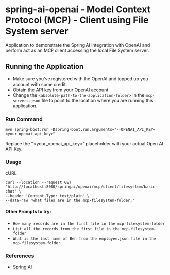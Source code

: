 # spring-ai-openai - Model Context Protocol (MCP) - Client using File System server

Application to demonstrate the Spring AI integration with OpenAI and perform act as an MCP client accessing the local File System server.

## Running the Application 
- Make sure you've registered with the OpenAI and topped up you account with some credit.
- Obtain the API key from your OpenAI account
- Change the `<absolute-path-to-the-application-folder>` in the `mcp-servers.json` file to point to the location where you are running this application.

### Run Command
```
mvn spring-boot:run -Dspring-boot.run.arguments="--OPENAI_API_KEY=<your_openai_api_key>"
```

Replace the "<your_openai_api_key>" placeholder with your actual Open AI API Key.

### Usage

cURL
```
curl --location --request GET 'http://localhost:8080/springai/openai/mcp/client/filesystem/basic-chat' \
--header 'Content-Type: text/plain' \
--data-raw 'what files are in the mcp-filesystem-folder.'
```


#### Other Prompts to try:

- `How many records are in the first file in the mcp-filesystem-folder`
- `List all the records from the first file in the mcp-filesystem-folder`
- `What is the last name of Ben from the employee.json file in the mcp-filesystem-folder`

### References
-  [Spring AI](https://docs.spring.io/spring-ai/reference/1.0/api/chat/openai-chat.html)


